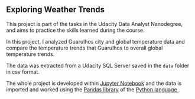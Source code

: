 ## Exploring Weather Trends

This project is part of the tasks in the Udacity Data Analyst Nanodegree, and aims to practice the skills learned during the course.

In this project, I analyzed Guarulhos city and global temperature data and compare the temperature trends that Guarulhos to overall global temperature trends.

The data was extracted from a Udacity SQL Server saved in the `data` folder in csv format.

The whole project is developed within [Jupyter Notebook](https://jupyter.org/) and the data is imported and worked using the [Pandas library](https://pandas.pydata.org/) of the [Python language ](https://www.python.org/).
